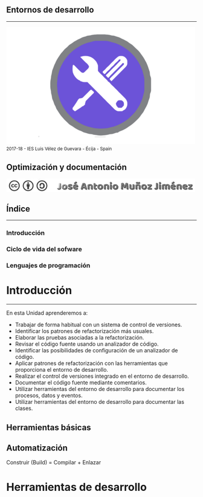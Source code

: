 <!---
Ejemplos

<video class="stretch" controls><source src="http://clips.vorwaerts-gmbh.de/big_buck_bunny.mp4" type="video/mp4"></video>
<iframe width="560" height="315" src="https://www.youtube.com/embed/3RBq-WlL4cU" frameborder="0" allowfullscreen></iframe>

slide: data-background="#ff0000" 
element: class="fragment" data-fragment-index="1"
-->
## Entornos de desarrollo
---
![Entornos de desarrollo](assets/entornosdesarrollo.png)
<small> 2017-18 - IES Luis Vélez de Guevara - Écija - Spain </small>


## Optimización y documentación

[![cc-by-sa](assets/cc-by-sa.png)](http://creativecommons.org/licenses/by-sa/4.0/)



## Índice
--- 
### Introducción
### Ciclo de vida del sofware
### Lenguajes de programación

<!--- Note: Nota a pie de página. -->



# Introducción
---
En esta Unidad aprenderemos a:

- Trabajar de forma habitual con un sistema de control de versiones.  
- Identificar los patrones de refactorización más usuales.
- Elaborar las pruebas asociadas a la refactorización.
- Revisar el código fuente usando un analizador de código.
- Identificar las posibilidades de configuración de un analizador de código.
- Aplicar patrones de refactorización con las herramientas que proporciona el entorno de desarrollo.
- Realizar el control de versiones integrado en el entorno de desarrollo.
- Documentar el código fuente mediante comentarios.
- Utilizar herramientas del entorno de desarrollo para documentar los procesos, datos y eventos.
- Utilizar herramientas del entorno de desarrollo para documentar las clases.



## Herramientas básicas


## Automatización 

Construir (Build) = Compilar + Enlazar


# Herramientas de desarrollo
